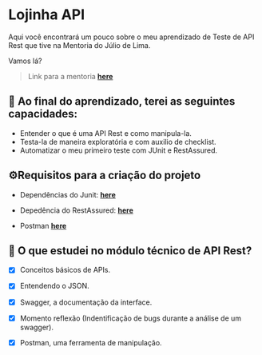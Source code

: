 # Lojinha API

Aqui você encontrará um pouco sobre o meu aprendizado de Teste de API Rest que tive na Mentoria do Júlio de Lima.

Vamos lá? 



> Link para a mentoria **[here](https://www.juliodelima.com.br/mentoria/)**

## 🧐 Ao final do aprendizado, terei as seguintes capacidades:

- Entender o que é uma API Rest e como manipula-la.
- Testa-la de maneira exploratória e com auxilio de checklist.
- Automatizar o meu primeiro teste com JUnit e RestAssured.

## ⚙️Requisitos para a criação do projeto

- Dependências do Junit: 
  **[here](https://mvnrepository.com/artifact/org.junit.jupiter/junit-jupiter-api/5.8.0-M1)**

- Depedência do RestAssured:
**[here](https://mvnrepository.com/artifact/io.rest-assured/rest-assured/4.4.0)**

- Postman
**[here](https://www.postman.com/downloads/)**



## 📌 O que estudei no módulo técnico de API Rest?
 
  - [x] Conceitos básicos de APIs.
  - [x] Entendendo o JSON.
  - [x] Swagger, a documentação da interface.
  - [x] Momento reflexão (Indentificação de bugs durante a análise de um swagger).
  - [x] Postman, uma ferramenta de manipulação.
   

